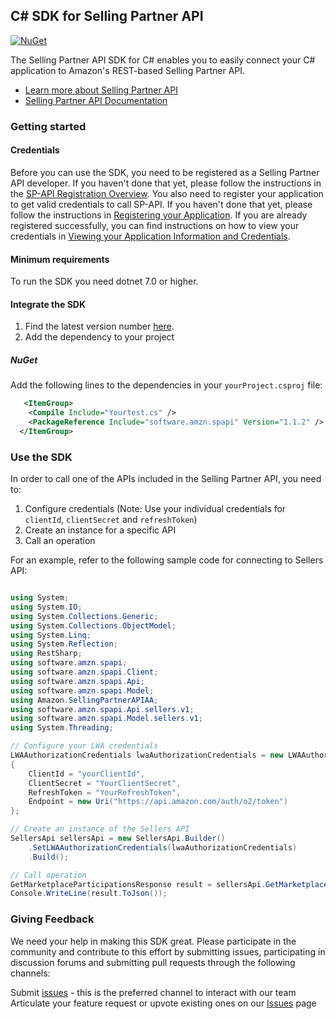 ## C# SDK for Selling Partner API
[![NuGet](https://img.shields.io/nuget/v/software.amzn.spapi?label=NuGet)](https://www.nuget.org/packages/software.amzn.spapi)

The Selling Partner API SDK for C# enables you to easily connect your C# application to Amazon's REST-based Selling Partner API.

* [Learn more about Selling Partner API](https://developer.amazonservices.com/)
* [Selling Partner API Documentation](https://developer-docs.amazon.com/sp-api/)


### Getting started

#### Credentials

Before you can use the SDK, you need to be registered as a Selling Partner API developer. If you haven't done that yet, please follow the instructions in the [SP-API Registration Overview](https://developer-docs.amazon.com/sp-api/docs/sp-api-registration-overview).
You also need to register your application to get valid credentials to call SP-API. If you haven't done that yet, please follow the instructions in [Registering your Application](https://developer-docs.amazon.com/sp-api/docs/registering-your-application).
If you are already registered successfully, you can find instructions on how to view your credentials in [Viewing your Application Information and Credentials](https://developer-docs.amazon.com/sp-api/docs/viewing-your-application-information-and-credentials).

#### Minimum requirements

To run the SDK you need dotnet 7.0 or higher.

#### Integrate the SDK

1. Find the latest version number [here](https://www.nuget.org/packages/software.amzn.spapi).
2. Add the dependency to your project 


##### NuGet

Add the following lines to the dependencies in your `yourProject.csproj` file:

```xml
   <ItemGroup>
    <Compile Include="Yourtest.cs" />
    <PackageReference Include="software.amzn.spapi" Version="1.1.2" />
  </ItemGroup>
```

### Use the SDK

In order to call one of the APIs included in the Selling Partner API, you need to:
1. Configure credentials (Note: Use your individual credentials for `clientId`, `clientSecret` and `refreshToken`)
2. Create an instance for a specific API
3. Call an operation

For an example, refer to the following sample code for connecting to Sellers API:
```csharp

using System;
using System.IO;
using System.Collections.Generic;
using System.Collections.ObjectModel;
using System.Linq;
using System.Reflection;
using RestSharp;
using software.amzn.spapi;
using software.amzn.spapi.Client;
using software.amzn.spapi.Api;
using software.amzn.spapi.Model;
using Amazon.SellingPartnerAPIAA;
using software.amzn.spapi.Api.sellers.v1;
using software.amzn.spapi.Model.sellers.v1;
using System.Threading;

// Configure your LWA credentials
LWAAuthorizationCredentials lwaAuthorizationCredentials = new LWAAuthorizationCredentials
{
    ClientId = "yourClientId",
    ClientSecret = "YourClientSecret",
    RefreshToken = "YourRefreshToken",
    Endpoint = new Uri("https://api.amazon.com/auth/o2/token")
};

// Create an instance of the Sellers API
SellersApi sellersApi = new SellersApi.Builder()
    .SetLWAAuthorizationCredentials(lwaAuthorizationCredentials)
    .Build();

// Call operation
GetMarketplaceParticipationsResponse result = sellersApi.GetMarketplaceParticipations();
Console.WriteLine(result.ToJson());
```


### Giving Feedback

We need your help in making this SDK great. Please participate in the community and contribute to this effort by submitting issues, participating in discussion forums and submitting pull requests through the following channels:

Submit [issues](https://github.com/amzn/selling-partner-api-sdk/issues/new/choose) - this is the preferred channel to interact with our team
Articulate your feature request or upvote existing ones on our [Issues][sdk-issues] page

[sdk-issues]: https://github.com/amzn/selling-partner-api-sdk/issues






